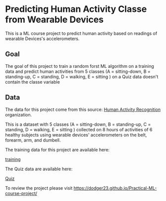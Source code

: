 # Predicting Human Activity Classe from Wearable Devices

This is a ML course project to predict human activity based on readings of wearable Devices's accelerometers.

## Goal
The goal of this project to train a random forst ML algorithm on a training data and predict human activities from 5 classes (A = sitting-down, B = standing-up, C = standing, D = walking, E =  sitting ) on a Quiz data doesn't contain the classe variable 


## Data 
The data for this project come from this source: [ Human Activity Recognition](http://web.archive.org/web/20161224072740/http:/groupware.les.inf.puc-rio.br/har.) organization.

This is a dataset with 5 classes (A = sitting-down, B = standing-up, C = standing, D = walking, E =  sitting ) collected on 8 hours of activities of 6 healthy subjects using wearable devices' accelerometers on the belt, forearm, arm, and dumbell.

The training data for this project are available here:

[training](https://d396qusza40orc.cloudfront.net/predmachlearn/pml-training.csv)

The Quiz data are available here:

[Quiz](https://d396qusza40orc.cloudfront.net/predmachlearn/pml-testing.csv)



To review the project please visit https://dodger23.github.io/Practical-ML-course-project/
